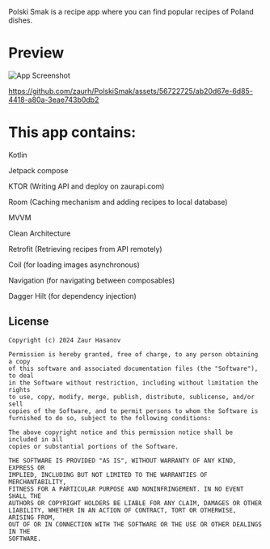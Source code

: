 Polski Smak is a recipe app where you can find popular recipes of Poland dishes.

# Preview

![App Screenshot](https://i.hizliresim.com/8cotxxq.png)





https://github.com/zaurh/PolskiSmak/assets/56722725/ab20d67e-6d85-4418-a80a-3eae743b0db2






# This app contains: 


Kotlin

Jetpack compose

KTOR (Writing API and deploy on zaurapi.com)

Room (Caching mechanism and adding recipes to local database)

MVVM

Clean Architecture

Retrofit (Retrieving recipes from API remotely)

Coil (for loading images asynchronous)

Navigation (for navigating between composables)

Dagger Hilt (for dependency injection)




## License
```
Copyright (c) 2024 Zaur Hasanov

Permission is hereby granted, free of charge, to any person obtaining a copy
of this software and associated documentation files (the "Software"), to deal
in the Software without restriction, including without limitation the rights
to use, copy, modify, merge, publish, distribute, sublicense, and/or sell
copies of the Software, and to permit persons to whom the Software is
furnished to do so, subject to the following conditions:

The above copyright notice and this permission notice shall be included in all
copies or substantial portions of the Software.

THE SOFTWARE IS PROVIDED "AS IS", WITHOUT WARRANTY OF ANY KIND, EXPRESS OR
IMPLIED, INCLUDING BUT NOT LIMITED TO THE WARRANTIES OF MERCHANTABILITY,
FITNESS FOR A PARTICULAR PURPOSE AND NONINFRINGEMENT. IN NO EVENT SHALL THE
AUTHORS OR COPYRIGHT HOLDERS BE LIABLE FOR ANY CLAIM, DAMAGES OR OTHER
LIABILITY, WHETHER IN AN ACTION OF CONTRACT, TORT OR OTHERWISE, ARISING FROM,
OUT OF OR IN CONNECTION WITH THE SOFTWARE OR THE USE OR OTHER DEALINGS IN THE
SOFTWARE.
